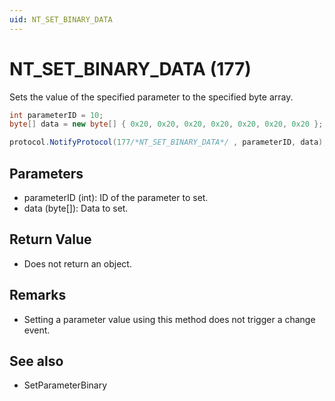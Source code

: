 ```yaml
---
uid: NT_SET_BINARY_DATA
---
```


# NT_SET_BINARY_DATA (177)

Sets the value of the specified parameter to the specified byte array.

```csharp
int parameterID = 10;
byte[] data = new byte[] { 0x20, 0x20, 0x20, 0x20, 0x20, 0x20, 0x20 };

protocol.NotifyProtocol(177/*NT_SET_BINARY_DATA*/ , parameterID, data);
```

## Parameters

- parameterID (int): ID of the parameter to set.
- data (byte[]): Data to set.

## Return Value

- Does not return an object.

## Remarks

- Setting a parameter value using this method does not trigger a change event.


## See also

- SetParameterBinary
